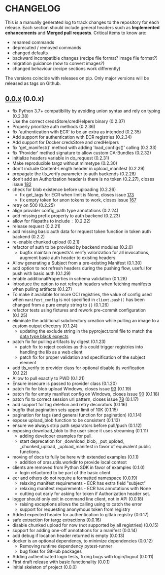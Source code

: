 # CHANGELOG

This is a manually generated log to track changes to the repository for each release.
Each section should include general headers such as **Implemented enhancements**
and **Merged pull requests**. Critical items to know are:

 - renamed commands
 - deprecated / removed commands
 - changed defaults
 - backward incompatible changes (recipe file format? image file format?)
 - migration guidance (how to convert images?)
 - changed behaviour (recipe sections work differently)

The versions coincide with releases on pip. Only major versions will be released as tags on Github.

## [0.0.x](https://github.com/oras-project/oras-py/tree/main) (0.0.x)
 - fix Python 3.7+ compatibility by avoiding union syntax and rely on typing (0.2.38)
 - Use the correct credsStore/credHelpers binary (0.2.37)
 - Properly prioritize auth methods (0.2.36)
 - fix 'authentication with ECR' to be an extra as intended (0.2.35)
 - Add support for authentication with ECR registries (0.2.34)
 - Add support for Docker credsStore and credHelpers
 - fix 'get_manifest()' method with adding 'load_configs()' calling (0.2.33)
 - fix 'Provider' method signature to allow custom CA-Bundles (0.2.32)
 - initialize headers variable in do_request (0.2.31)
 - Make reproducible targz without mimetype (0.2.30)
 - don't include Content-Length header in upload_manifest (0.2.29)
 - propagate the tls_verify parameter to auth backends (0.2.28)
 - don't add an Authorization header is there is no token (0.2.27), closes issue [182](https://github.com/oras-project/oras-py/issues/182)
 - check for blob existence before uploading (0.2.26)
   - fix get_tags for ECR when limit is None, closes issue [173](https://github.com/oras-project/oras-py/issues/173)
   - fix empty token for anon tokens to work, closes issue [167](https://github.com/oras-project/oras-py/issues/167)
 - retry on 500 (0.2.25)
 - align provider config_path type annotations (0.2.24)
 - add missing prefix property to auth backend (0.2.23)
 - allow for filepaths to include `:` (0.2.22)
 - release request (0.2.21)
 - add missing basic auth data for request token function in token auth backend (0.2.2)
 - re-enable chunked upload (0.2.1)
 - refactor of auth to be provided by backend modules (0.2.0)
   - bugfix maintain requests's verify valorization for all invocations, augment basic auth header to existing headers
 - Allow generating a Subject from a pre-existing Manifest (0.1.30)
 - add option to not refresh headers during the pushing flow, useful for push with basic auth (0.1.29)
 - enable additionalProperties in schema validation (0.1.28)
 - Introduce the option to not refresh headers when fetching manifests when pulling artifacts (0.1.27)
 - To make it available for more OCI registries, the value of config used when `manifest_config` is not specified in `client.push()` has been changed from a pure empty string to `{}` (0.1.26)
 - refactor tests using fixtures and rework pre-commit configuration (0.1.25)
 - eliminate the additional subdirectory creation while pulling an image to a custom output directory (0.1.24)
   - updating the exclude string in the pyproject.toml file to match the [data type black expects](https://black.readthedocs.io/en/stable/usage_and_configuration/the_basics.html#configuration-format)
 - patch fix for pulling artifacts by digest (0.1.23)
    - patch fix to reject cookies as this could trigger registries into handling the lib as a web client
    - patch fix for proper validation and specification of the subject element
 - add tls_verify to provider class for optional disable tls verification (0.1.22)
 - Allow to pull exactly to PWD (0.1.21)
 - Ensure insecure is passed to provider class (0.1.20)
 - patch fix for blob upload Windows, closes issue [93](https://github.com/oras-project/oras-py/issues/93) (0.1.19)
 - patch fix for empty manifest config on Windows, closes issue [90](https://github.com/oras-project/oras-py/issues/90) (0.1.18)
 - patch fix to correct session url pattern, closes issue [78](https://github.com/oras-project/oras-py/issues/78) (0.1.17)
 - add support for tag deletion and retry decorators (0.1.16)
 - bugfix that pagination sets upper limit of 10K (0.1.15)
 - pagination for tags (and general function for pagination) (0.1.14)
 - expose upload_blob function to be consistent (0.1.13)
 - ensure we always strip path separators before pull/push (0.1.12)
 - exposing download_blob to the user since it uses streaming (0.1.11)
   - adding developer examples for pull.
   - start deprecation for _download_blob, _put_upload, _chunked_upload, _upload_manifest
     in favor of equivalent public functions.
 - moving of docs to fully be here with extended examples (0.1.1)
   - addition of oras.utils.workdir to provide local context
 - clients are removed from Python SDK in favor of examples (0.1.0)
   - login refactored to be part of the basic client
 - ecr and others do not require a formatted namespace (0.0.19)
   - relaxing manifest requirements - ECR has extra field "subject"
   - relaxing manifest requirements - ECR has annotations with None
   - cutting out early for asking for token if Authorization header set.
 - logger should only exit in command line client, not in API (0.0.18)
   - raising exceptions allows the calling using to catch the error
   - support for requesting anonymous token from registry
 - Added expected header for authentication to gitlab registry (0.0.17)
 - safe extraction for targz extractions (0.0.16)
 - disable chunked upload for now (not supported by all registries) (0.0.15)
 - support for adding one-off annotations for a manifest (0.0.14)
 - add debug if location header returned is empty (0.0.13)
 - docker is an optional dependency, to minimize dependencies (0.0.12)
   - Removing runtime dependency pytest-runner
   - bug fixes for GitHub packages
 - Adding authenticated login tests, fixing bugs with login/logout (0.0.11)
 - First draft release with basic functionality (0.0.1)
 - Initial skeleton of project (0.0.0)
